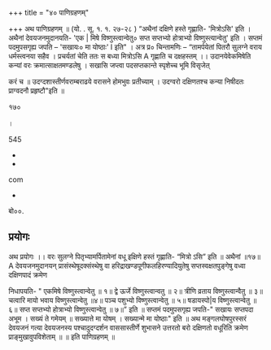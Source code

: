 +++
title = "४० पाणिग्रहणम्"

+++
अथ पाणिग्रहणम् ॥ (यो. . सू. १. १. २७-२८ ) “अथैनां दक्षिणे हस्ते गृह्णाति- 'मित्रोऽसि' इति । अथैनां देवयजनमुदानयति- 'एक | मिषे विष्णुस्त्वान्वेतु० सप्त सप्तभ्यो होत्राभ्यो विष्णुस्त्यान्वेतु' इति । सप्तमं पदमुपसगृह्य जपति – 'सखायः० मा योष्ठाः' I इति" । अत्र प्र० चिन्तामणिः – “तामर्पयेतां पितरौ सुलग्ने वराय धर्मस्त्वनया सहैव । प्रचर्यतां चेति ततः स बध्या मित्रोऽसि A गृह्णाति च दक्षहस्तम् ।। उदानयेवेकमिषेति कन्यां वरः क्रमात्साक्षतमण्डलेषु । सखासि जप्त्वा पदसप्तकान्ते स्पृशेच्च भूमि विसृजेत्

करं च ॥ उदग्दशास्तीर्णवराम्बराढये वरासने होमभुवः प्रतीच्याम् । उदग्वरो दक्षिणतश्च कन्या निषीदतः प्राग्वदनौ प्रहृष्टौ"इति ॥

१७०

।

545

-

-

com

-

बो००.
## प्रयोगः
अथ प्रयोगः ।। वरः सुलग्ने पितृभ्यामर्पितामेनां वधू इक्षिणे हस्तं गृह्णाति- “मित्रो ऽसि” इति ॥ अथैनां ॥१७॥ A देवयजनमुदानयन् प्रासंस्थेषूदक्संस्थेषु वा हरिद्राखण्डपूगीफलहिरण्यादियुतेषु सप्तस्वक्षतपुङ्गेषु वध्वा दक्षिणपादं क्रमेण

निधापयति- " एकमिषे विष्णुस्त्वान्वेतु ॥ १॥ द्वे ऊर्जे विष्णुस्त्वान्वतु ॥ २॥ त्रीणि व्रताय विष्णुस्त्वान्वैतु ॥ ३॥ चत्वारि मायो भवाय विष्णुस्त्वान्वेतु ॥४॥ पञ्च पशुभ्यो विष्णुस्त्वान्वेतु ॥ ५॥ षडायस्पो|य विष्णुस्त्वान्वेतु ॥६॥ सप्त सप्तभ्यो होत्राभ्यो विष्णुस्त्वान्वेतु ॥ ७॥” इति ॥ सप्तमं पदमुपसगृह्य जपति-" सखायः सप्तपदा अभूम । सख्यं ते गमेयम् ॥ सख्यात्ते मा योषम् । सख्यान्मे मा योष्ठाः" इति ॥ अथ मङ्गलघोषपुरस्सरं देवयजनं गत्या देवयजनस्य पश्चादुदग्दर्शन वाससास्तीर्णे शुभासने उत्तरतो बरो दक्षिणतो वधूरिति क्रमेण प्राङ्मुखावुपविशेताम् ॥ ॥ इति पाणिग्रहणम् ॥
